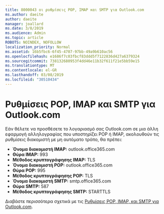 ```yaml
---
title: 8000043 οι ρυθμίσεις POP, IMAP και SMTP για Outlook.com
ms.author: daeite
author: daeite
manager: joallard
ms.date: 3/8/2019
ms.audience: Admin
ms.topic: article
ROBOTS: NOINDEX, NOFOLLOW
localization_priority: Normal
ms.assetid: 16b5fbc6-6f45-4707-97bb-49a9b610ac56
ms.openlocfilehash: e1686f7c03fbcf83ddd5f7122836d427a6379324
ms.sourcegitcommit: 738132680953f4dd46e11b32f611f21e5bb59e15
ms.translationtype: MT
ms.contentlocale: el-GR
ms.lasthandoff: 03/08/2019
ms.locfileid: "30510434"
---
```

# <a name="pop-imap-and-smtp-settings-for-outlookcom"></a>Ρυθμίσεις POP, IMAP και SMTP για Outlook.com

Εάν θέλετε να προσθέσετε το λογαριασμό σας Outlook.com σε μια άλλη εφαρμογή αλληλογραφίας που υποστηρίζει POP ή IMAP, ακολουθούν τις ρυθμίσεις διακομιστή με μη αυτόματο τρόπο, θα πρέπει:
  
- **Όνομα διακομιστή IMAP:** outlook.office365.com 
- **Θύρα IMAP:** 993   
- **Μέθοδος κρυπτογράφησης IMAP:** TLS   
- **Όνομα διακομιστή POP:** outlook.office365.com  
- **Θύρα POP:** 995  
- **Μέθοδος κρυπτογράφησης POP:** TLS  
- **Όνομα διακομιστή SMTP:** smtp.office365.com 
- **Θύρα SMTP:** 587 
- **Μέθοδος κρυπτογράφησης SMTP:** STARTTLS 

Διαβάστε περισσότερα σχετικά με τις [Ρυθμίσεις POP, IMAP, και SMTP για Outlook.com](https://go.microsoft.com/fwlink/p/?linkid=2001402&amp;clcid=0x409).
